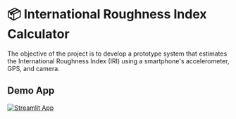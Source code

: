 # 📦 International Roughness Index Calculator


The objective of the project is to develop a prototype system that estimates the International Roughness Index (IRI) using a smartphone's accelerometer, GPS, and camera.

## Demo App

[![Streamlit App](https://static.streamlit.io/badges/streamlit_badge_black_white.svg)](https://app-starter-kit.streamlit.app/)

